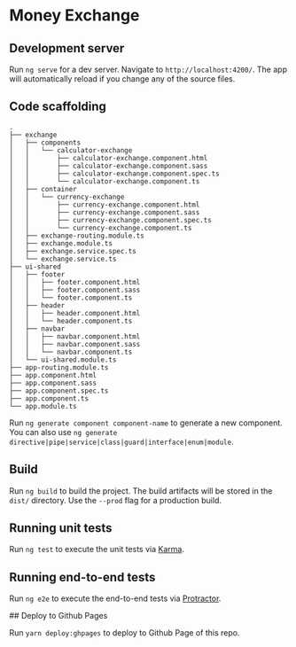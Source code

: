 # Money Exchange

## Development server

Run `ng serve` for a dev server. Navigate to `http://localhost:4200/`. The app will automatically reload if you change any of the source files.

## Code scaffolding

```
.
├── exchange
│   ├── components
│   │   └── calculator-exchange
│   │       ├── calculator-exchange.component.html
│   │       ├── calculator-exchange.component.sass
│   │       ├── calculator-exchange.component.spec.ts
│   │       └── calculator-exchange.component.ts
│   ├── container
│   │   └── currency-exchange
│   │       ├── currency-exchange.component.html
│   │       ├── currency-exchange.component.sass
│   │       ├── currency-exchange.component.spec.ts
│   │       └── currency-exchange.component.ts
│   ├── exchange-routing.module.ts
│   ├── exchange.module.ts
│   ├── exchange.service.spec.ts
│   └── exchange.service.ts
├── ui-shared
│   ├── footer
│   │   ├── footer.component.html
│   │   ├── footer.component.sass
│   │   └── footer.component.ts
│   ├── header
│   │   ├── header.component.html
│   │   └── header.component.ts
│   ├── navbar
│   │   ├── navbar.component.html
│   │   ├── navbar.component.sass
│   │   └── navbar.component.ts
│   └── ui-shared.module.ts
├── app-routing.module.ts
├── app.component.html
├── app.component.sass
├── app.component.spec.ts
├── app.component.ts
└── app.module.ts
```


Run `ng generate component component-name` to generate a new component. You can also use `ng generate directive|pipe|service|class|guard|interface|enum|module`.

## Build

Run `ng build` to build the project. The build artifacts will be stored in the `dist/` directory. Use the `--prod` flag for a production build.

## Running unit tests

Run `ng test` to execute the unit tests via [Karma](https://karma-runner.github.io).

## Running end-to-end tests

Run `ng e2e` to execute the end-to-end tests via [Protractor](http://www.protractortest.org/).

## Deploy to Github Pages

Run `yarn deploy:ghpages` to deploy to Github Page of this repo.
